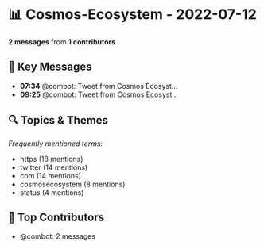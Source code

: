 # 📊 Cosmos-Ecosystem - 2022-07-12
**2 messages** from **1 contributors**

## 💬 Key Messages
- **07:34** @combot: [‌‌‌‌‎⁠](https://twitter.com/CosmosEcosystem/status/1546759874398371840)Tweet from Cosmos Ecosyst...
- **09:25** @combot: [‌‌‌‌‎⁠](https://twitter.com/CosmosEcosystem/status/1546787848690573314)Tweet from Cosmos Ecosyst...

## 🔍 Topics & Themes
*Frequently mentioned terms:*
- https (18 mentions)
- twitter (14 mentions)
- com (14 mentions)
- cosmosecosystem (8 mentions)
- status (4 mentions)

## 👥 Top Contributors
- @combot: 2 messages